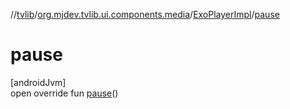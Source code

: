 //[tvlib](../../../index.md)/[org.mjdev.tvlib.ui.components.media](../index.md)/[ExoPlayerImpl](index.md)/[pause](pause.md)

# pause

[androidJvm]\
open override fun [pause](pause.md)()
